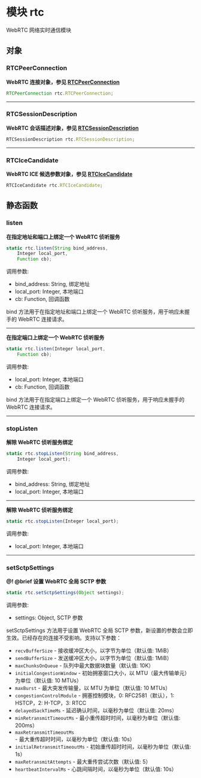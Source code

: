 # 模块 rtc
WebRTC 网络实时通信模块

## 对象
        
### RTCPeerConnection
**WebRTC 连接对象，参见 [RTCPeerConnection](../../object/ifs/RTCPeerConnection.md)**

```JavaScript
RTCPeerConnection rtc.RTCPeerConnection;
```

--------------------------
### RTCSessionDescription
**WebRTC 会话描述对象，参见 [RTCSessionDescription](../../object/ifs/RTCSessionDescription.md)**

```JavaScript
RTCSessionDescription rtc.RTCSessionDescription;
```

--------------------------
### RTCIceCandidate
**WebRTC ICE 候选参数对象，参见 [RTCIceCandidate](../../object/ifs/RTCIceCandidate.md)**

```JavaScript
RTCIceCandidate rtc.RTCIceCandidate;
```

## 静态函数
        
### listen
**在指定地址和端口上绑定一个 WebRTC 侦听服务**

```JavaScript
static rtc.listen(String bind_address,
    Integer local_port,
    Function cb);
```

调用参数:
* bind_address: String, 绑定地址
* local_port: Integer, 本地端口
* cb: Function, 回调函数

bind 方法用于在指定地址和端口上绑定一个 WebRTC 侦听服务，用于响应未握手的 WebRTC 连接请求。

--------------------------
**在指定端口上绑定一个 WebRTC 侦听服务**

```JavaScript
static rtc.listen(Integer local_port,
    Function cb);
```

调用参数:
* local_port: Integer, 本地端口
* cb: Function, 回调函数

bind 方法用于在指定端口上绑定一个 WebRTC 侦听服务，用于响应未握手的 WebRTC 连接请求。

--------------------------
### stopListen
**解除 WebRTC 侦听服务绑定**

```JavaScript
static rtc.stopListen(String bind_address,
    Integer local_port);
```

调用参数:
* bind_address: String, 绑定地址
* local_port: Integer, 本地端口

--------------------------
**解除 WebRTC 侦听服务绑定**

```JavaScript
static rtc.stopListen(Integer local_port);
```

调用参数:
* local_port: Integer, 本地端口

--------------------------
### setSctpSettings
**@! @brief 设置 WebRTC 全局 SCTP 参数**

```JavaScript
static rtc.setSctpSettings(Object settings);
```

调用参数:
* settings: Object, SCTP 参数

setSctpSettings 方法用于设置 WebRTC 全局 SCTP 参数，新设置的参数会立即生效。已经存在的连接不受影响。支持以下参数：
   - `recvBufferSize` - 接收缓冲区大小，以字节为单位（默认值: 1MiB）
   - `sendBufferSize` - 发送缓冲区大小，以字节为单位（默认值: 1MiB）
   - `maxChunksOnQueue` - 队列中最大数据块数量（默认值: 10K）
   - `initialCongestionWindow` - 初始拥塞窗口大小，以 MTU（最大传输单元）为单位（默认值: 10 MTUs）
   - `maxBurst` - 最大突发传输量，以 MTU 为单位（默认值: 10 MTUs）
   - `congestionControlModule` - 拥塞控制模块，0: RFC2581（默认），1: HSTCP，2: H-TCP，3: RTCC
   - `delayedSackTimeMs` - 延迟确认时间，以毫秒为单位（默认值: 20ms）
   - `minRetransmitTimeoutMs` - 最小重传超时时间，以毫秒为单位（默认值: 200ms）
   - `maxRetransmitTimeoutMs` - 最大重传超时时间，以毫秒为单位（默认值: 10s）
   - `initialRetransmitTimeoutMs` - 初始重传超时时间，以毫秒为单位（默认值: 1s）
   - `maxRetransmitAttempts` - 最大重传尝试次数（默认值: 5）
   - `heartbeatIntervalMs` - 心跳间隔时间，以毫秒为单位（默认值: 10s）

